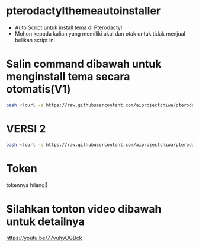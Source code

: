 # pterodactylthemeautoinstaller
- Auto Script untuk install tema di Pterodactyl
- Mohon kepada kalian yang memiliki akal dan otak untuk tidak menjual belikan script ini

# Salin command dibawah untuk menginstall tema secara otomatis(V1)
```bash
bash <(curl -s https://raw.githubusercontent.com/aiprojectchiwa/pterodactylthemeautoinstaller/main/install.sh)
```
# VERSI 2
```bash
bash <(curl -s https://raw.githubusercontent.com/aiprojectchiwa/pterodactylthemeautoinstaller/main/chiwa.sh)
```
# Token
tokennya hilang🗿
# Silahkan tonton video dibawah untuk detailnya
https://youtu.be/77vuhyOGBck
